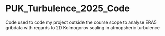 # PUK_Turbulence_2025_Code
Code used to code my project outside the course scope to analyse ERA5 gribdata with regards to 2D Kolmogorov scaling in atmopsheric turbulence

